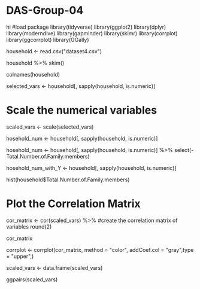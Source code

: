 # DAS-Group-04
hi
#load package
library(tidyverse)
library(ggplot2)
library(dplyr)
library(moderndive)
library(gapminder)
library(skimr)
library(corrplot)
library(ggcorrplot)
library(GGally)

household <- read.csv("dataset4.csv") 

household %>%
skim()

colnames(household)

selected_vars <- household[, sapply(household, is.numeric)]

# Scale the numerical variables
scaled_vars <- scale(selected_vars)

hosehold_num <- household[, sapply(household, is.numeric)]

hosehold_num <- household[, sapply(household, is.numeric)] %>%
select(-Total.Number.of.Family.members)

hosehold_num_with_Y <- household[, sapply(household, is.numeric)]

hist(household$Total.Number.of.Family.members)

# Plot the Correlation Matrix

cor_matrix <- cor(scaled_vars) %>% #create the correlation matrix of variables
  round(2)

cor_matrix

corrplot <- corrplot(cor_matrix, method = "color", addCoef.col = "gray",type = "upper",)

scaled_vars <- data.frame(scaled_vars)

ggpairs(scaled_vars)

